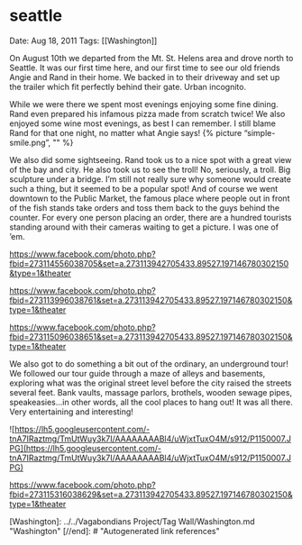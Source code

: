 # seattle

Date: Aug 18, 2011
Tags: [[Washington]]

On August 10th we departed from the Mt. St. Helens area and drove north to Seattle. It was our first time here, and our first time to see our old friends Angie and Rand in their home. We backed in to their driveway and set up the trailer which fit perfectly behind their gate. Urban incognito.

While we were there we spent most evenings enjoying some fine dining. Rand even prepared his infamous pizza made from scratch twice! We also enjoyed some wine most evenings, as best I can remember. I still blame Rand for that one night, no matter what Angie says! {% picture “simple-smile.png”, "" %}

We also did some sightseeing. Rand took us to a nice spot with a great view of the bay and city. He also took us to see the troll! No, seriously, a troll. Big sculpture under a bridge. I’m still not really sure why someone would create such a thing, but it seemed to be a popular spot! And of course we went downtown to the Public Market, the famous place where people out in front of the fish stands take orders and toss them back to the guys behind the counter. For every one person placing an order, there are a hundred tourists standing around with their cameras waiting to get a picture. I was one of ’em.

https://www.facebook.com/photo.php?fbid=273114556038705&set=a.273113942705433.89527.197146780302150&type=1&theater

https://www.facebook.com/photo.php?fbid=273113996038761&set=a.273113942705433.89527.197146780302150&type=1&theater

https://www.facebook.com/photo.php?fbid=273115096038651&set=a.273113942705433.89527.197146780302150&type=1&theater

We also got to do something a bit out of the ordinary, an underground tour! We followed our tour guide through a maze of alleys and basements, exploring what was the original street level before the city raised the streets several feet. Bank vaults, massage parlors, brothels, wooden sewage pipes, speakeasies…in other words, all the cool places to hang out! It was all there. Very entertaining and interesting!

![https://lh5.googleusercontent.com/-tnA7IRaztmg/TmUtWuy3k7I/AAAAAAAABl4/uWjxtTuxO4M/s912/P1150007.JPG](https://lh5.googleusercontent.com/-tnA7IRaztmg/TmUtWuy3k7I/AAAAAAAABl4/uWjxtTuxO4M/s912/P1150007.JPG)

https://www.facebook.com/photo.php?fbid=273115316038629&set=a.273113942705433.89527.197146780302150&type=1&theater

[//begin]: # "Autogenerated link references for markdown compatibility"
[Washington]: ../../Vagabondians Project/Tag Wall/Washington.md "Washington"
[//end]: # "Autogenerated link references"